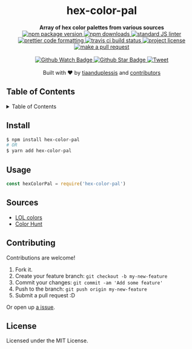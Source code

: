 
<h1 align="center">hex-color-pal</h1>
<div align="center">
  <strong>Array of hex color palettes from various sources</strong>
</div>
<div align="center">
  <a href="https://npmjs.org/package/hex-color-pal">
    <img src="https://img.shields.io/npm/v/hex-color-pal.svg?style=flat-square" alt="npm package version" />
  </a>
  <a href="https://npmjs.org/package/hex-color-pal">
  <img src="https://img.shields.io/npm/dm/hex-color-pal.svg?style=flat-square" alt="npm downloads" />
  </a>
  <a href="https://github.com/feross/standard">
    <img src="https://img.shields.io/badge/code%20style-standard-brightgreen.svg?style=flat-square" alt="standard JS linter" />
  </a>
  <a href="https://github.com/prettier/prettier">
    <img src="https://img.shields.io/badge/styled_with-prettier-ff69b4.svg?style=flat-square" alt="prettier code formatting" />
  </a>
  <a href="https://travis-ci.org/tiaanduplessis/hex-color-pal">
    <img src="https://img.shields.io/travis/tiaanduplessis/hex-color-pal.svg?style=flat-square" alt="travis ci build status" />
  </a>
  <a href="https://github.com/tiaanduplessis/hex-color-pal/blob/master/LICENSE">
    <img src="https://img.shields.io/npm/l/hex-color-pal.svg?style=flat-square" alt="project license" />
  </a>
  <a href="http://makeapullrequest.com">
    <img src="https://img.shields.io/badge/PRs-welcome-brightgreen.svg?style=flat-square" alt="make a pull request" />
  </a>
</div>
<br>
<div align="center">
  <a href="https://github.com/tiaanduplessis/hex-color-pal/watchers">
    <img src="https://img.shields.io/github/watchers/tiaanduplessis/hex-color-pal.svg?style=social" alt="Github Watch Badge" />
  </a>
  <a href="https://github.com/tiaanduplessis/hex-color-pal/stargazers">
    <img src="https://img.shields.io/github/stars/tiaanduplessis/hex-color-pal.svg?style=social" alt="Github Star Badge" />
  </a>
  <a href="https://twitter.com/intent/tweet?text=Check%20out%20hex-color-pal!%20https://github.com/tiaanduplessis/hex-color-pal%20%F0%9F%91%8D">
    <img src="https://img.shields.io/twitter/url/https/github.com/tiaanduplessis/hex-color-pal.svg?style=social" alt="Tweet" />
  </a>
</div>
<br>
<div align="center">
  Built with ❤︎ by <a href="https://github.com/tiaanduplessis">tiaanduplessis</a> and <a href="https://github.com/tiaanduplessis/hex-color-pal/contributors">contributors</a>
</div>

<h2>Table of Contents</h2>
<details>
  <summary>Table of Contents</summary>
  <li><a href="#install">Install</a></li>
  <li><a href="#usage">Usage</a></li>
  <li><a href="#sources">Sources</a></li>
  <li><a href="#contribute">Contribute</a></li>
  <li><a href="#license">License</a></li>
</details>

## Install

```sh
$ npm install hex-color-pal
# OR
$ yarn add hex-color-pal
```

## Usage

```js
const hexColorPal = require('hex-color-pal')
```

## Sources

- [LOL colors](https://www.webdesignrankings.com/resources/lolcolors/?ref=producthunt)
- [Color Hunt](http://www.colorhunt.co)

## Contributing

Contributions are welcome!

1. Fork it.
2. Create your feature branch: `git checkout -b my-new-feature`
3. Commit your changes: `git commit -am 'Add some feature'`
4. Push to the branch: `git push origin my-new-feature`
5. Submit a pull request :D

Or open up [a issue](https://github.com/tiaanduplessis/hex-color-pal/issues).

## License

Licensed under the MIT License.
